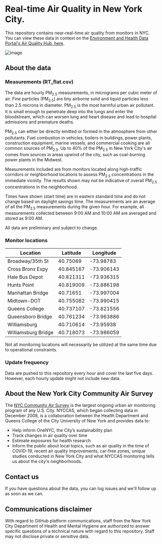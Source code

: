 # Real-time Air Quality in New York City.

This repository contains near-real-time air quality from monitors in NYC. You can view these data in context on the [Environment and Health Data Portal's Air Quality Hub, here](https://a816-dohbesp.nyc.gov/IndicatorPublic/AQHub/realtime.html).

![image](https://user-images.githubusercontent.com/55593359/137518896-bbee3dfe-6f55-4e45-8182-e32bd582f6cf.png)

## About the data 
### Measurements (RT_flat.csv)
The data are hourly PM<sub>2.5</sub> measurements, in micrograms per cubic meter of air. Fine particles (PM<sub>2.5</sub>) are tiny airborne solid and liquid particles less than 2.5 microns in diameter. PM<sub>2.5</sub> is the most harmful urban air pollutant. It is small enough to penetrate deep into the lungs and enter the bloodstream, which can worsen lung and heart disease and lead to hospital admissions and premature deaths. 

PM<sub>2.5</sub> can either be directly emitted or formed in the atmosphere from other pollutants. Fuel combustion in vehicles, boilers in buildings, power plants, construction equipment, marine vessels, and commercial cooking are all common sources of PM<sub>2.5</sub>. Up to 40% of the PM<sub>2.5</sub> in New York City's air comes from sources in areas upwind of the city, such as coal-burning power plants in the Midwest. 

Measurements included are from monitors located along high-traffic corridors or neighborhood locations to assess PM<sub>2.5</sub> concentrations in the immediate vicinity. The results shown may not be indicative of overall PM<sub>2.5</sub> concentrations in the neighborhood. 

Times have shown (start time) are in eastern standard time and do not change based on daylight savings time. The measurements are an average of all the PM<sub>2.5</sub> measurements during the given hour. For example, all measurements collected between 9:00 AM and 10:00 AM are averaged and stored as 9:00 AM.

All data are preliminary and subject to change.

### Monitor locations
| Location            | Latitude  | Longitude  |
|---------------------|-----------|------------|
| Broadway/35th St    |40.75069	  |-73.98783   |
| Cross Bronx Expy  	|40.845167	|-73.906143  |
| Hale Bus Depot	    |40.821311	|-73.936315  |
| Hunts Point	        |40.819009	|-73.886198  |
| Manhattan Bridge	  |40.71651	  |-73.997004  |
| Midtown-DOT	        |40.755082	|-73.990415  |
| Queens College	    |40.737107	|-73.821556  |
| Queensboro Bridge	  |40.761234	|-73.963886  |
| Williamsburg	      |40.710614	|-73.95938   |
| Williamsburg Bridge	|40.718073	|-73.986059  |

Not all monitoring locations will necessarily be utilized at the same time due to operational constraints.


### Update frequency
Data are pushed to this repository every hour and cover the last five days. However, each hourly update might not include new data.

## About the New York City Community Air Survey
The [NYC Community Air Survey](https://nyccas.cityofnewyork.us/nyccas2021v9/report/2) is the largest ongoing urban air monitoring program of any U.S. City.  NYCCAS, which began collecting data in December 2008, is a collaboration between the Health Department and Queens College of the City University of New York and provides data to:
- Help inform OneNYC, the City’s sustainability plan
- Track changes in air quality over time
- Estimate exposures for health research
- Inform the public about local topics, such as air quality in the time of COVID-19, recent air quality improvements, car-free zones, unique studies conducted in New York City and what NYCCAS monitoring tells us about the city's neighborhoods.

## Contact us
If you have questions about the data, you can log issues and we'll follow up as soon as we can. 

## Communications disclaimer
With regard to GitHub platform communications, staff from the New York City Department of Health and Mental Hygiene are authorized to answer specific questions of a technical nature with regard to this repository. Staff may not disclose private or sensitive data. 
